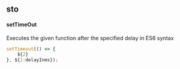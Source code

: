 ## sto
#### setTimeOut
Executes the given function after the specified delay in ES6 syntax
```js
setTimeout(() => {
	${2}
}, ${1:delayInms});
```